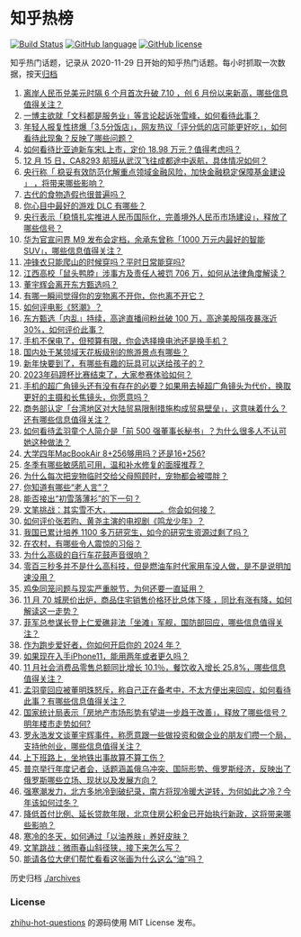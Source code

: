 # 知乎热榜
[![Build Status](https://github.com/ToWeLong/zhihu-hot-questions/workflows/CI/badge.svg)](https://github.com/ToWeLong/zhihu-hot-questions/actions)
[![GitHub language](https://img.shields.io/badge/language-golang-orange.svg)](https://golang.org/)
[![GitHub license](https://img.shields.io/github/license/ToWeLong/zhihu-hot-questions)](https://github.com/ToWeLong/zhihu-hot-questions/blob/main/LICENSE)

知乎热门话题，记录从 2020-11-29 日开始的知乎热门话题。每小时抓取一次数据，按天[归档](./archives)

<!-- BEGIN -->

1. [离岸人民币兑美元时隔 6 个月首次升破 7.10 ，创 6 月份以来新高，哪些信息值得关注？](https://www.zhihu.com/question/635020029)
1. [一博主欲就「文科都是服务业」等言论起诉张雪峰，如何看待此事？](https://www.zhihu.com/question/634961196)
1. [年轻人报复性挤爆「3.5分饭店」，网友热议「评分低的店可能更好吃」，如何看待此现象？反映了哪些问题？](https://www.zhihu.com/question/634705863)
1. [如何看待比亚迪新车宋L上市，定价 18.98 万元？值得考虑吗？](https://www.zhihu.com/question/635010039)
1. [12 月 15 日，CA8293 航班从武汉飞往成都途中返航，具体情况如何？](https://www.zhihu.com/question/635024403)
1. [央行称「  稳妥有效防范化解重点领域金融风险，加快金融稳定保障基金建设 」 ，将带来哪些影响？](https://www.zhihu.com/question/635024219)
1. [古代的食物造假也很普遍吗？](https://www.zhihu.com/question/611009849)
1. [你心目中最好的游戏 DLC 有哪些？](https://www.zhihu.com/question/634297992)
1. [央行表示「稳慎扎实推进人民币国际化，完善境外人民币市场建设」，释放了哪些信号？](https://www.zhihu.com/question/635023694)
1. [华为官宣问界 M9 发布会定档，余承东曾称「1000 万元内最好的智能 SUV」，哪些信息值得关注？](https://www.zhihu.com/question/634802274)
1. [冲锋衣只能爬山的时候穿吗？平时日常能穿吗?](https://www.zhihu.com/question/633800328)
1. [江西高校「鼠头鸭脖」涉事方及责任人被罚 706 万，如何从法律角度解读？](https://www.zhihu.com/question/634991473)
1. [董宇辉会离开东方甄选吗？](https://www.zhihu.com/question/634815731)
1. [有哪一瞬间觉得你的宠物离不开你，你也离不开它？](https://www.zhihu.com/question/633192089)
1. [如何评电影《怒潮》？](https://www.zhihu.com/question/485300930)
1. [东方甄选「内乱」持续，高途直播间粉丝破 100 万，高途美股隔夜暴涨近 30%，如何评价此事？](https://www.zhihu.com/question/634950787)
1. [手机不保电了，但预算有限，你会选择换电池还是换手机？](https://www.zhihu.com/question/632113715)
1. [国内处于某领域天花板级别的旅游景点有哪些？](https://www.zhihu.com/question/630423831)
1. [新年快要到了，有哪些有趣的玩具可以送给孩子的？](https://www.zhihu.com/question/502787987)
1. [2023年码蹄杯比赛结束了，大家参赛体验如何？](https://www.zhihu.com/question/634468635)
1. [手机的超广角镜头还有没有存在的必要？如果用去掉超广角镜头为代价，换取更好的主摄和长焦镜头，你愿意吗？](https://www.zhihu.com/question/631861977)
1. [商务部认定「台湾地区对大陆贸易限制措施构成贸易壁垒」，这意味着什么？还有哪些信息值得关注？](https://www.zhihu.com/question/634950782)
1. [如何看待孟羽童个人简介是「前 500 强董事长秘书」？为什么很多人不认可她这种做法？](https://www.zhihu.com/question/634980517)
1. [大学四年MacBookAir 8+256够用吗？还是16+256?](https://www.zhihu.com/question/634312193)
1. [冬季有哪些敏感肌可用，温和补水修复的面膜推荐？](https://www.zhihu.com/question/630943901)
1. [为什么每次把宠物临时交给父母照顾时，宠物都会被喂胖？](https://www.zhihu.com/question/634006435)
1. [你知道有哪些“老人言”？](https://www.zhihu.com/question/626619715)
1. [能否接出“初雪落薄衫”的下一句？](https://www.zhihu.com/question/629825879)
1. [文笔挑战：其实雪不大，______________。你会如何接？](https://www.zhihu.com/question/634959049)
1. [如何评价张若昀、黄尧主演的电视剧《鸣龙少年》？](https://www.zhihu.com/question/634045973)
1. [我国已累计培养 1100 多万研究生，如今的研究生资源过剩了吗？](https://www.zhihu.com/question/634504735)
1. [在农村，有哪些令人震惊的习俗？](https://www.zhihu.com/question/629147686)
1. [为什么高级的自行车花鼓声音很响？](https://www.zhihu.com/question/631081002)
1. [零百三秒多并不是什么高科技，但是燃油车时代家用车没人做，是不是说明加速没用？](https://www.zhihu.com/question/634837380)
1. [鸡兔同笼问题与现实严重脱节，为何还要一直延用？](https://www.zhihu.com/question/634961484)
1. [11 月 70 城房价出炉，商品住宅销售价格环比总体下降 ，同比有涨有降，如何解读这一走势？](https://www.zhihu.com/question/634955299)
1. [菲军总参谋长登上仁爱礁非法「坐滩」军舰，国防部回应，哪些信息值得关注？](https://www.zhihu.com/question/634952340)
1. [作为跑步爱好者，你如何开启你的 2024 年？](https://www.zhihu.com/question/633735528)
1. [如果现在入手iPhone11，能用两年或者更久吗？](https://www.zhihu.com/question/626239174)
1. [11 月社会消费品零售总额同比增长 10.1％，餐饮收入增长 25.8%，哪些信息值得关注？](https://www.zhihu.com/question/634966141)
1. [孟羽童回应被董明珠怒斥，称自己正在备考中，不太方便出来回应，如何看待此事？有哪些信息值得关注？](https://www.zhihu.com/question/635015620)
1. [国家统计局表示「房地产市场形势有望进一步趋于改善」，释放了哪些信号？明年楼市走势如何?](https://www.zhihu.com/question/634970901)
1. [罗永浩发文谈董宇辉事件，称愿意跟一些做投资和做企业的朋友们攒一个局，支持他创业，哪些信息值得关注？](https://www.zhihu.com/question/635023363)
1. [上下班路上，坐地铁出事故算不算工伤？](https://www.zhihu.com/question/634881285)
1. [普京举行年度记者会，话题涵盖俄乌冲突、国际形势、俄罗斯经济，反映出了俄罗斯哪些立场、现状以及发展方向？](https://www.zhihu.com/question/634954687)
1. [强寒潮发力，北方多地冷到破纪录，南方将现冷暖大逆转，为何如此之冷？今年该如何过冬？](https://www.zhihu.com/question/634961476)
1. [降低首付比例、延长贷款年限，北京住房公积金已开始执行新政，这将带来哪些影响？](https://www.zhihu.com/question/635013072)
1. [寒冷的冬天，如何通过「以油养肤」养好皮肤？](https://www.zhihu.com/question/632473964)
1. [文笔跳战：微雨春山斜径狭，接下来怎么写？](https://www.zhihu.com/question/634960756)
1. [能请各位大佬们帮忙看看这张画为什么这么“油”吗？](https://www.zhihu.com/question/629836643)

<!-- END -->

历史归档 [./archives](./archives)


### License
[zhihu-hot-questions](https://github.com/towelong/zhihu-hot-questions) 的源码使用 MIT License 发布。